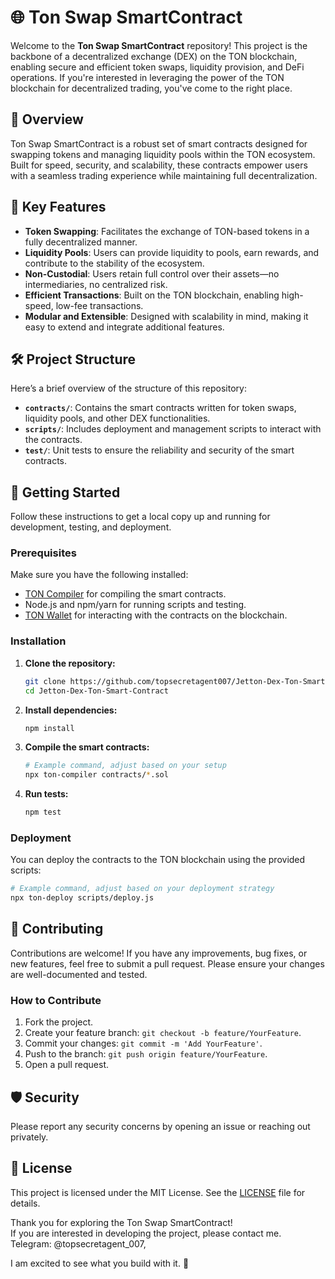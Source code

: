 # 🌐 Ton Swap SmartContract

Welcome to the **Ton Swap SmartContract** repository! This project is the backbone of a decentralized exchange (DEX) on the TON blockchain, enabling secure and efficient token swaps, liquidity provision, and DeFi operations. If you're interested in leveraging the power of the TON blockchain for decentralized trading, you've come to the right place.

## 📜 Overview

Ton Swap SmartContract is a robust set of smart contracts designed for swapping tokens and managing liquidity pools within the TON ecosystem. Built for speed, security, and scalability, these contracts empower users with a seamless trading experience while maintaining full decentralization.

## 🚀 Key Features

- **Token Swapping**: Facilitates the exchange of TON-based tokens in a fully decentralized manner.
- **Liquidity Pools**: Users can provide liquidity to pools, earn rewards, and contribute to the stability of the ecosystem.
- **Non-Custodial**: Users retain full control over their assets—no intermediaries, no centralized risk.
- **Efficient Transactions**: Built on the TON blockchain, enabling high-speed, low-fee transactions.
- **Modular and Extensible**: Designed with scalability in mind, making it easy to extend and integrate additional features.

## 🛠️ Project Structure

Here’s a brief overview of the structure of this repository:

- **`contracts/`**: Contains the smart contracts written for token swaps, liquidity pools, and other DEX functionalities.
- **`scripts/`**: Includes deployment and management scripts to interact with the contracts.
- **`test/`**: Unit tests to ensure the reliability and security of the smart contracts.

## 📖 Getting Started

Follow these instructions to get a local copy up and running for development, testing, and deployment.

### Prerequisites

Make sure you have the following installed:

- [TON Compiler](https://ton.org/docs/#/howto/smart-contracts) for compiling the smart contracts.
- Node.js and npm/yarn for running scripts and testing.
- [TON Wallet](https://ton.org/wallets) for interacting with the contracts on the blockchain.

### Installation

1. **Clone the repository:**

   ```bash
   git clone https://github.com/topsecretagent007/Jetton-Dex-Ton-Smart-Contract.git
   cd Jetton-Dex-Ton-Smart-Contract

2. **Install dependencies:**

   ```bash
   npm install

3. **Compile the smart contracts:**

   ```bash
   # Example command, adjust based on your setup
   npx ton-compiler contracts/*.sol

4. **Run tests:**

   ```bash
   npm test

 ### Deployment
   You can deploy the contracts to the TON blockchain using the provided scripts:

   ```bash
   # Example command, adjust based on your deployment strategy
   npx ton-deploy scripts/deploy.js
   ```

## 🤝 Contributing
Contributions are welcome! If you have any improvements, bug fixes, or new features, feel free to submit a pull request. Please ensure your changes are well-documented and tested.

### How to Contribute

1. Fork the project.
2. Create your feature branch: `git checkout -b feature/YourFeature`.
3. Commit your changes: `git commit -m 'Add YourFeature'`.
4. Push to the branch: `git push origin feature/YourFeature`.
5. Open a pull request.

## 🛡️ Security

Please report any security concerns by opening an issue or reaching out privately.

## 📜 License

This project is licensed under the MIT License. See the [LICENSE](LICENSE) file for details.

Thank you for exploring the Ton Swap SmartContract!  
If you are interested in developing the project, please contact me.  
Telegram: @topsecretagent_007, <br />

I am excited to see what you build with it. 🚀

